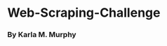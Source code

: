 # Web-Scraping-Challenge
<h3> By Karla M. Murphy<h3>
<div style="background-image: url('Missions_to_Mars/Images/jurney.PNG');">
  
